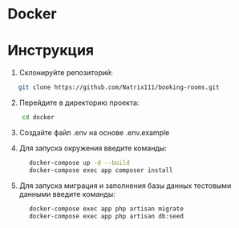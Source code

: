 # Docker

# Инструкция

1. Склонируйте репозиторий:

```bash
   git clone https://github.com/Natrix111/booking-rooms.git
```

2. Перейдите в директорию проекта:

```bash
    cd docker
```

3. Создайте файл .env на основе .env.example

4. Для запуска окружения введите команды:
```bash
      docker-compose up -d --build
      docker-compose exec app composer install
```

5. Для запуска миграция и заполнения базы данных тестовыми данными введите команды:
```bash
      docker-compose exec app php artisan migrate
      docker-compose exec app php artisan db:seed
```